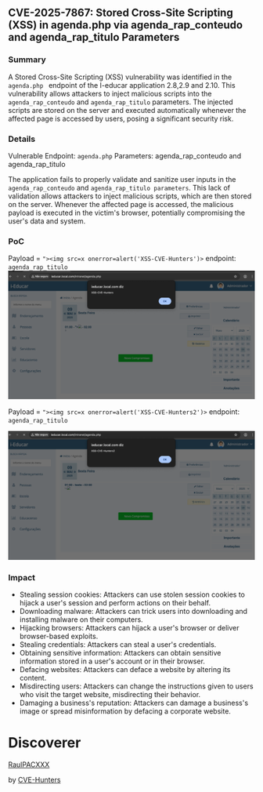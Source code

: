## CVE-2025-7867: Stored Cross-Site Scripting (XSS) in agenda.php via agenda_rap_conteudo and agenda_rap_titulo Parameters 

### Summary

A Stored Cross-Site Scripting (XSS) vulnerability was identified in the `agenda.php ` endpoint of the I-educar application 2.8,2.9 and 2.10. This vulnerability allows attackers to inject malicious scripts into the `agenda_rap_conteudo` and `agenda_rap_titulo` parameters. The injected scripts are stored on the server and executed automatically whenever the affected page is accessed by users, posing a significant security risk.

### Details

Vulnerable Endpoint: `agenda.php`
Parameters: agenda_rap_conteudo and agenda_rap_titulo

The application fails to properly validate and sanitize user inputs in the `agenda_rap_conteudo` and `agenda_rap_titulo parameters`. This lack of validation allows attackers to inject malicious scripts, which are then stored on the server. Whenever the affected page is accessed, the malicious payload is executed in the victim's browser, potentially compromising the user's data and system.

### PoC

Payload = `"><img src=x onerror=alert('XSS-CVE-Hunters')>`
endpoint: `agenda_rap_titulo`
![image](/images/xss013.png)

Payload = `"><img src=x onerror=alert('XSS-CVE-Hunters2')>`
endpoint: `agenda_rap_titulo`

![image](/images/xss014.png)


### Impact

- Stealing session cookies: Attackers can use stolen session cookies to hijack a user's session and perform actions on their behalf.
- Downloading malware: Attackers can trick users into downloading and installing malware on their computers.
- Hijacking browsers: Attackers can hijack a user's browser or deliver browser-based exploits.
- Stealing credentials: Attackers can steal a user's credentials.
- Obtaining sensitive information: Attackers can obtain sensitive information stored in a user's account or in their browser.
- Defacing websites: Attackers can deface a website by altering its content.
- Misdirecting users: Attackers can change the instructions given to users who visit the target website, misdirecting their behavior.
- Damaging a business's reputation: Attackers can damage a business's image or spread misinformation by defacing a corporate website.

# Discoverer

[RaulPACXXX](https://vuldb.com/?user.84502)

by [CVE-Hunters](https://www.cvehunters.com)


